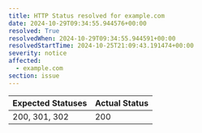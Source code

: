```yaml
---
title: HTTP Status resolved for example.com
date: 2024-10-29T09:34:55.944576+00:00
resolved: True
resolvedWhen: 2024-10-29T09:34:55.944591+00:00
resolvedStartTime: 2024-10-25T21:09:43.191474+00:00
severity: notice
affected:
  - example.com
section: issue
---
```


| Expected Statuses | Actual Status  |
|-------------------|----------------|
| 200, 301, 302 | 200 |
